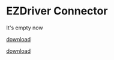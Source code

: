 # EZDriver Connector

It's empty now

[download](https://raw.githack.com/z1996xm/BIGTREETECH/main/docs/prints/calibrate_size.stl)

[download](https://raw.githack.com/z1996xm/BIGTREETECH/main/docs/download/Octopus_V1.0.pdf)
